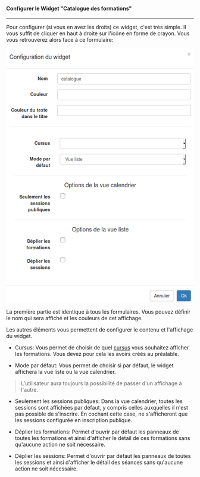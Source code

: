 #### Configurer le Widget "Catalogue des formations"

---

Pour configurer \(si vous en avez les droits\) ce widget, c'est très simple. Il vous suffit de cliquer en haut à droite sur l'icône en forme de crayon. Vous vous retrouverez alors face à ce formulaire:

![](images/cursus-fig7.png)

La première partie est identique à tous les formulaires. Vous pouvez définir le nom qui sera affiché et les couleurs de cet affichage.

Les autres éléments vous permettent de configurer le contenu et l'affichage du widget.

* Cursus: Vous permet de choisir de quel [cursus](/fr/admin/create-cursus.md) vous souhaitez afficher les formations. Vous devez pour cela les avoirs créés au préalable. 

* Mode par défaut: Vous permet de choisir si par défaut, le widget affichera la vue liste ou la vue calendrier. 

> L'utilisateur aura toujours la possibilité de passer d'un affichage à l'autre.

* Seulement les sessions publiques: Dans la vue calendrier, toutes les sessions sont affichées par défaut, y compris celles auxquelles il n'est pas possible de s'inscrire. En cochant cette case, ne s'afficheront que les sessions configurée en inscription publique.

* Déplier les formations: Permet d'ouvrir par défaut les panneaux de toutes les formations et ainsi d'afficher le détail de ces formations sans qu'aucune action ne soit nécessaire.

* Déplier les sessions: Permet d'ouvrir par défaut les panneaux de toutes les sessions et ainsi d'afficher le détail des séances sans qu'aucune action ne soit nécessaire.



